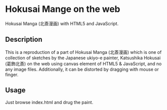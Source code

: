 Hokusai Mange on the web
====

Hokusai Manga (北斎漫画) with HTML5 and JavaScript.

## Description
This is a reproduction of a part of Hokusai Manga (北斎漫画) which is one of collection of sketches by the Japanese ukiyo-e painter, Katsushika Hokusai (葛飾北斎) on the web using canvas element of HTML5 & JavaScript, and no any image files.
Additionally, it can be distorted by dragging with mouse or finger. 

## Usage
Just browse index.html and drug the paint.

